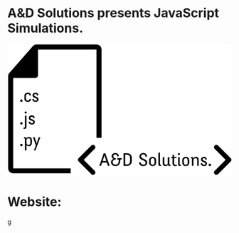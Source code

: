 # A&D Solutions presents JavaScript Simulations.
 <img src="logos/logo.png">
<h1>Website: </h1>
<a href=http://kreat.online/>g</a>

